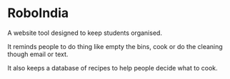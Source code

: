 # RoboIndia

A website tool designed to keep students organised.

It reminds people to do thing like empty the bins, cook or do the cleaning though email or text.

It also keeps a database of recipes to help people decide what to cook.

